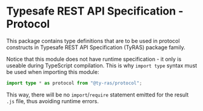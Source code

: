 # Typesafe REST API Specification - Protocol

This package contains type definitions that are to be used in protocol constructs in Typesafe REST API Specification (TyRAS) package family.

Notice that this module does not have runtime specification - it only is useable during TypeScript compilation.
This is why `import type` syntax must be used when importing this module:
```ts
import type * as protocol from "@ty-ras/protocol";
```

This way, there will be no `import`/`require` statement emitted for the result `.js` file, thus avoiding runtime errors.
